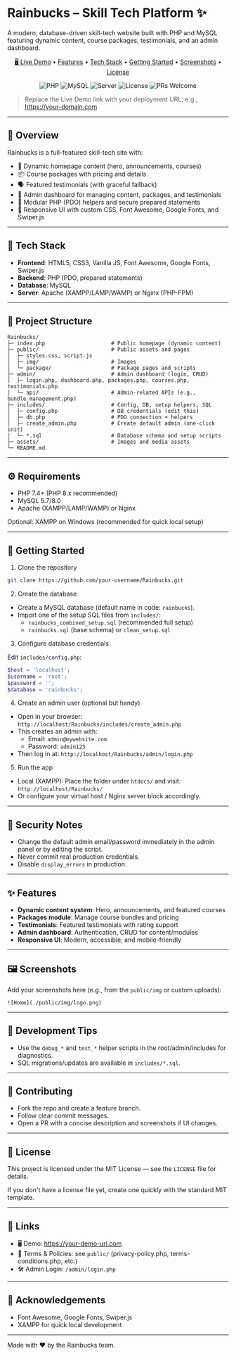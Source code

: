 # Rainbucks – Skill Tech Platform ✨

A modern, database-driven skill-tech website built with PHP and MySQL featuring dynamic content, course packages, testimonials, and an admin dashboard.

<p align="center">
  <a href="#">🖥️ Live Demo</a> •
  <a href="#-features">Features</a> •
  <a href="#-tech-stack">Tech Stack</a> •
  <a href="#-getting-started">Getting Started</a> •
  <a href="#-screenshots">Screenshots</a> •
  <a href="#-license">License</a>
</p>

<p align="center">
  <img src="https://img.shields.io/badge/PHP-7.4%2B-777BB4?logo=php&logoColor=white" alt="PHP" />
  <img src="https://img.shields.io/badge/MySQL-5.7%2F8.0-4479A1?logo=mysql&logoColor=white" alt="MySQL" />
  <img src="https://img.shields.io/badge/Server-Apache%2FXAMPP-orange" alt="Server" />
  <img src="https://img.shields.io/badge/License-MIT-green" alt="License" />
  <img src="https://img.shields.io/badge/PRs-welcome-brightgreen.svg" alt="PRs Welcome" />
</p>

> Replace the Live Demo link with your deployment URL, e.g., https://your-domain.com

---

## 🚀 Overview

Rainbucks is a full-featured skill-tech site with:

- 🎯 Dynamic homepage content (hero, announcements, courses)
- 📦 Course packages with pricing and details
- 🗣️ Featured testimonials (with graceful fallback)
- 🔐 Admin dashboard for managing content, packages, and testimonials
- 🧩 Modular PHP (PDO) helpers and secure prepared statements
- 🎨 Responsive UI with custom CSS, Font Awesome, Google Fonts, and Swiper.js

---

## 🧰 Tech Stack

- **Frontend**: HTML5, CSS3, Vanilla JS, Font Awesome, Google Fonts, Swiper.js
- **Backend**: PHP (PDO, prepared statements)
- **Database**: MySQL
- **Server**: Apache (XAMPP/LAMP/WAMP) or Nginx (PHP-FPM)

---

## 📂 Project Structure

```
Rainbucks/
├─ index.php                     # Public homepage (dynamic content)
├─ public/                       # Public assets and pages
│  ├─ styles.css, script.js
│  ├─ img/                       # Images
│  └─ package/                   # Package pages and scripts
├─ admin/                        # Admin dashboard (login, CRUD)
│  ├─ login.php, dashboard.php, packages.php, courses.php, testimonials.php
│  └─ api/                       # Admin-related APIs (e.g., bundle_management.php)
├─ includes/                     # Config, DB, setup helpers, SQL
│  ├─ config.php                 # DB credentials (edit this)
│  ├─ db.php                     # PDO connection + helpers
│  ├─ create_admin.php           # Create default admin (one-click init)
│  └─ *.sql                      # Database schema and setup scripts
├─ assets/                       # Images and media assets
└─ README.md
```

---

## ⚙️ Requirements

- PHP 7.4+ (PHP 8.x recommended)
- MySQL 5.7/8.0
- Apache (XAMPP/LAMP/WAMP) or Nginx

Optional: XAMPP on Windows (recommended for quick local setup)

---

## 🏁 Getting Started

1) Clone the repository

```bash
git clone https://github.com/your-username/Rainbucks.git
```

2) Create the database

- Create a MySQL database (default name in code: `rainbucks`).
- Import one of the setup SQL files from `includes/`:
  - `rainbucks_combined_setup.sql` (recommended full setup)
  - `rainbucks.sql` (base schema) or `clean_setup.sql`

3) Configure database credentials

Edit `includes/config.php`:

```php
$host = 'localhost';
$username = 'root';
$password = '';
$database = 'rainbucks';
```

4) Create an admin user (optional but handy)

- Open in your browser: `http://localhost/Rainbucks/includes/create_admin.php`
- This creates an admin with:
  - Email: `admin@mywebsite.com`
  - Password: `admin123`
- Then log in at: `http://localhost/Rainbucks/admin/login.php`

5) Run the app

- Local (XAMPP): Place the folder under `htdocs/` and visit: `http://localhost/Rainbucks/`
- Or configure your virtual host / Nginx server block accordingly.

---

## 🔐 Security Notes

- Change the default admin email/password immediately in the admin panel or by editing the script.
- Never commit real production credentials.
- Disable `display_errors` in production.

---

## ✨ Features

- **Dynamic content system**: Hero, announcements, and featured courses
- **Packages module**: Manage course bundles and pricing
- **Testimonials**: Featured testimonials with rating support
- **Admin dashboard**: Authentication, CRUD for content/modules
- **Responsive UI**: Modern, accessible, and mobile-friendly

---

## 🖼️ Screenshots

Add your screenshots here (e.g., from the `public/img` or custom uploads):

```
![Home](./public/img/logo.png)
```

---

## 🧪 Development Tips

- Use the `debug_*` and `test_*` helper scripts in the root/admin/includes for diagnostics.
- SQL migrations/updates are available in `includes/*.sql`.

---

## 🤝 Contributing

- Fork the repo and create a feature branch.
- Follow clear commit messages.
- Open a PR with a concise description and screenshots if UI changes.

---

## 📜 License

This project is licensed under the MIT License — see the `LICENSE` file for details.

If you don't have a license file yet, create one quickly with the standard MIT template.

---

## 📣 Links

- 🖥️ Demo: https://your-demo-url.com
- 📄 Terms & Policies: see `public/` (privacy-policy.php, terms-conditions.php, etc.)
- 🛠️ Admin Login: `/admin/login.php`

---

## 🙌 Acknowledgements

- Font Awesome, Google Fonts, Swiper.js
- XAMPP for quick local development

---

Made with ❤️ by the Rainbucks team.